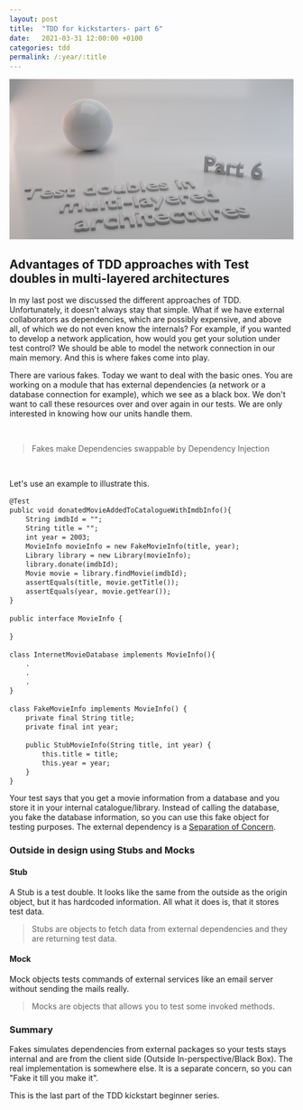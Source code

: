 ```yaml
---
layout: post
title:  "TDD for kickstarters- part 6"
date:   2021-03-31 12:00:00 +0100
categories: tdd
permalink: /:year/:title
---
```


![test doubles in multi-layered architectures](../images/TDD6-test-doubles.png)

## Advantages of TDD approaches with Test doubles in multi-layered architectures

In my last post we discussed the different approaches of TDD. Unfortunately, it doesn't always stay that simple. 
What if we have external collaborators as dependencies, which are possibly expensive, and above all, of which we do not even know the internals?
For example, if you wanted to develop a network application, how would you get your solution under test control?
We should be able to model the network connection in our main memory. And this is where fakes come into play.

There are various fakes. Today we want to deal with the basic ones. You are working on a module that has 
external dependencies (a network or a database connection for example), which we see as a black box.
We don't want to call these resources over and over again in our tests. 
We are only interested in knowing how our units handle them.

<br>

>Fakes make Dependencies swappable by Dependency Injection

<br>

Let's use an example to illustrate this.

    @Test
    public void donatedMovieAddedToCatalogueWithImdbInfo(){
        String imdbId = "";
        String title = "";
        int year = 2003;
        MovieInfo movieInfo = new FakeMovieInfo(title, year);
        Library library = new Library(movieInfo);
        library.donate(imdbId);
        Movie movie = library.findMovie(imdbId);
        assertEquals(title, movie.getTitle());
        assertEquals(year, movie.getYear());
    }

    public interface MovieInfo {

    }

    class InternetMovieDatabase implements MovieInfo(){ 
        .
        .
        .
    }
    
    class FakeMovieInfo implements MovieInfo() {
        private final String title;
        private final int year;

        public StubMovieInfo(String title, int year) {
            this.title = title;
            this.year = year;
        }
    }

Your test says that you get a movie information from a database and you store it in your internal catalogue/library.
Instead of calling the database, you fake the database information, so you can use this fake object for testing purposes.
The external dependency is a [Separation of Concern](https://en.wikipedia.org/wiki/Separation_of_concerns).

### Outside in design using Stubs and Mocks
#### Stub
A Stub is a test double. It looks like the same from the outside as the origin object, but it has hardcoded information.
All what it does is, that it stores test data.

>Stubs are objects to fetch data from external dependencies and they are returning test data.

#### Mock
Mock objects tests commands of external services like an email server without sending
the mails really.

>Mocks are objects that allows you to test some invoked methods.


### Summary
Fakes simulates dependencies from external packages so your tests stays internal and are from the client side
(Outside In-perspective/Black Box). The real implementation is somewhere else. It is a separate concern,
so you can "Fake it till you make it".


This is the last part of the TDD kickstart beginner series.